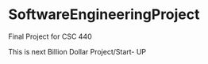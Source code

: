 # SoftwareEngineeringProject
Final Project for CSC 440 

This is next Billion Dollar Project/Start- UP 
